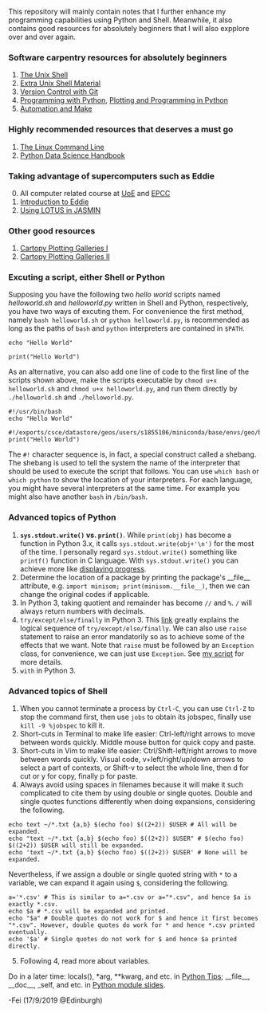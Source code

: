This repository will mainly contain notes that I further enhance my programming capabilities using Python and Shell. Meanwhile, it also contains good resources for absolutely beginners that I will also expplore over and over again.

### Software carpentry resources for absolutely beginners
1. [The Unix Shell](https://swcarpentry.github.io/shell-novice/)
2. [Extra Unix Shell Material](http://swcarpentry.github.io/shell-extras/)
2. [Version Control with Git](https://swcarpentry.github.io/git-novice/)
3. [Programming with Python](https://swcarpentry.github.io/python-novice-inflammation/), [Plotting and Programming in Python](http://swcarpentry.github.io/python-novice-gapminder/)
4. [Automation and Make](http://swcarpentry.github.io/make-novice/)

### Highly recommended resources that deserves a must go
1. [The Linux Command Line](http://billie66.github.io/TLCL/book/index.html)
2. [Python Data Science Handbook](https://jakevdp.github.io/PythonDataScienceHandbook/)

### Taking advantage of supercomputers such as Eddie
0. All computer related course at [UoE](https://www.wiki.ed.ac.uk/display/ResearchServices/Courses) and [EPCC](https://www.epcc.ed.ac.uk/online-learning)
1. [Introduction to Eddie](https://www.wiki.ed.ac.uk/display/ResearchServices/Introduction+to+Eddie)
2. [Using LOTUS in JASMIN](https://help.jasmin.ac.uk/article/110-lotus-overview)

### Other good resources
1. [Cartopy Plotting Galleries I](https://mp.weixin.qq.com/s/VLRAwsNNdX7Yvnxt-JVHFA)
2. [Cartopy Plotting Galleries II](https://stackoverflow.com/questions/55598249/showing-alaska-and-hawaii-in-cartopy-map)

### Excuting a script, either Shell or Python
Supposing you have the following two *hello world* scripts named *helloworld.sh* and *helloworld.py* written in Shell and Python, respectively, you have two ways of excuting them. For convenience the first method, namely `bash helloworld.sh` or `python helloworld.py`, is recommended as long as the paths of `bash` and `python` interpreters are contained in `$PATH`.
```
echo "Hello World"
```
```
print("Hello World")
```
As an alternative, you can also add one line of code to the first line of the scripts shown above, make the scripts executable by `chmod u+x helloworld.sh` and `chmod u+x helloworld.py`, and run them directly by `./helloworld.sh` and `./helloworld.py`.
```
#!/usr/bin/bash
echo "Hello World"
```
```
#!/exports/csce/datastore/geos/users/s1855106/miniconda/base/envs/geo/bin/python
print("Hello World")
```
The `#!` character sequence is, in fact, a special construct called a shebang. The shebang is used to tell the system the name of the interpreter that should be used to execute the script that follows. You can use `which bash` or `which python` to show the location of your interpreters. For each language, you might have several interpreters at the same time. For example you might also have another `bash` in `/bin/bash`.

### Advanced topics of Python
1. **`sys.stdout.write()` vs. `print()`**. While `print(obj)` has become a function in Python 3.x, it calls `sys.stdout.write(obj+'\n')` for the most of the time. I personally regard `sys.stdout.write()` something like `printf()` function in C language. With `sys.stdout.write()` you can achieve more like [displaying progress](https://github.com/FeiYao-Edinburgh/Shell-Python-Advanced/blob/master/Scripts/sys_stdout_write.py).
2. Determine the location of a package by printing the package's \_\_file\_\_ attribute, e.g. `import minisom; print(minisom.__file__)`, then we can change the original codes if applicable.
3. In Python 3, taking quotient and remainder has become `//` and `%`. `/` will always return numbers with decimals.
4. `try/except/else/finally` in Python 3. This [link](https://www.cnblogs.com/windlazio/archive/2013/01/24/2874417.html) greatly explains the logical sequence of `try/except/else/finally`. We can also use `raise` statement to raise an error mandatorily so as to achieve some of the effects that we want. Note that `raise` must be followed by an `Exception` class, for convenience, we can just use `Exception`. See [my script](https://github.com/FeiYao-Edinburgh/Shell-Python-Advanced/blob/master/Scripts/try_except_else_finally_raise.py) for more details.
5. `with` in Python 3.

### Advanced topics of Shell
1. When you cannot terminate a process by `Ctrl-C`, you can use `Ctrl-Z` to stop the command first, then use `jobs` to obtain its jobspec, finally use `kill -9 %jobspec` to kill it.
2. Short-cuts in Terminal to make life easier: Ctrl-left/right arrows to move between words quickly. Middle mouse button for quick copy and paste.
3. Short-cuts in Vim to make life easier: Ctrl/Shift-left/right arrows to move between words quickly. Visual code, v+left/right/up/down arrows to select a part of contexts, or Shift-v to select the whole line, then d for cut or y for copy, finally p for paste.
4. Always avoid using spaces in filenames because it will make it such complicated to cite them by using double or single quotes. Double and single quotes functions differently when doing expansions, considering the following.
```
echo text ~/*.txt {a,b} $(echo foo) $((2+2)) $USER # All will be expanded.
echo "text ~/*.txt {a,b} $(echo foo) $((2+2)) $USER" # $(echo foo) $((2+2)) $USER will still be expanded.
echo 'text ~/*.txt {a,b} $(echo foo) $((2+2)) $USER' # None will be expanded.
```
Nevertheless, if we assign a double or single quoted string with `*` to a variable, we can expand it again using `$`, considering the following.
```
a='*.csv' # This is similar to a=*.csv or a="*.csv", and hence $a is exactly *.csv.
echo $a # *.csv will be expanded and printed.
echo "$a" # Double quotes do not work for $ and hence it first becomes "*.csv". However, double quotes do work for * and hence *.csv printed eventually.
echo '$a' # Single quotes do not work for $ and hence $a printed directly.
```
5. Following 4, read more about variables.

Do in a later time: locals(), \*arg, \*\*kwarg, and etc. in [Python Tips](https://book.pythontips.com/en/latest/#); \_\_file\_\_, \_\_doc\_\_, \_self, and etc. in [Python module slides](https://github.com/FeiYao-Edinburgh/Shell-Python-Advanced/blob/master/Slides/Python%E7%BC%96%E7%A8%8B%E5%9F%BA%E7%A1%80%EF%BC%8820140317%EF%BC%89.pdf).

-Fei (17/9/2019 @Edinburgh)


